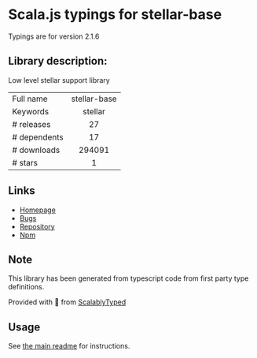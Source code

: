 
# Scala.js typings for stellar-base

Typings are for version 2.1.6

## Library description:
Low level stellar support library

|                    |                 |
| ------------------ | :-------------: |
| Full name          | stellar-base |
| Keywords           | stellar |
| # releases         | 27 |
| # dependents       | 17 |
| # downloads        | 294091 |
| # stars            | 1 |

## Links
- [Homepage](https://github.com/stellar/js-stellar-base)
- [Bugs](https://github.com/stellar/js-stellar-base/issues)
- [Repository](https://github.com/stellar/js-stellar-base)
- [Npm](https://www.npmjs.com/package/stellar-base)
    


## Note
This library has been generated from typescript code from first party type definitions.

Provided with :purple_heart: from [ScalablyTyped](https://github.com/oyvindberg/ScalablyTyped)

## Usage
See [the main readme](../../readme.md) for instructions.


